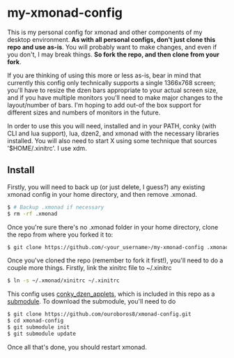 my-xmonad-config
================

This is my personal config for xmonad and other components of my desktop
environment. **As with all personal configs, don't just clone this repo and use
as-is**. You will probably want to make changes, and even if you don't, I may
break things. **So fork the repo, and then clone from your fork**.

If you are thinking of using this more or less as-is, bear in mind that
currently this config only technically supports a single 1366x768 screen; you'll
have to resize the dzen bars appropriate to your actual screen size, and if you
have multiple monitors you'll need to make major changes to the layout/number of
bars. I'm hoping to add out-of the box support for different sizes and numbers
of monitors in the future.

In order to use this you will need, installed and in your PATH, conky (with CLI
and lua support), lua, dzen2, and xmonad with the necessary libraries installed.
You will also need to start X using some technique that sources
'$HOME/.xinitrc'. I use xdm.

## Install

Firstly, you will need to back up (or
just delete, I guess?) any existing xmonad config in your home directory, and
then remove .xmonad.

```bash
$ # Backup .xmonad if necessary
$ rm -rf .xmonad
```

Once you're sure there's no .xmonad folder in your home directory, clone the
repo from where you forked it to:
```bash
$ git clone https://github.com/<your_username>/my-xmonad-config .xmonad
```

Once you've cloned the repo (remember to fork it first!), you'll need to do a
couple more things. Firstly, link the xinitrc file to ~/.xinitrc
```bash
$ ln -s ~/.xmonad/xinitrc ~/.xinitrc
```
This config uses
[conky\_dzen\_applets](https://github.com/ouroboros8/conky_dzen_applets), which
is included in this repo as a
[submodule](http://git-scm.com/book/en/v2/Git-Tools-Submodules). To download the
submodule, you'll need to do
```bash
$ git clone https://github.com/ouroboros8/xmonad-config.git
$ cd xmonad-config
$ git submodule init
$ git submodule update
```

Once all that's done, you should restart xmonad.
